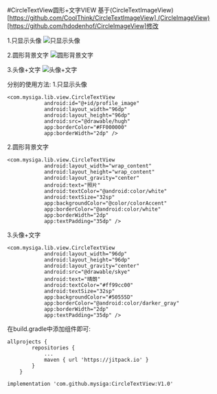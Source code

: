 #CircleTextView圆形+文字VIEW
基于(CircleTextImageView)[https://github.com/CoolThink/CircleTextImageView],(CircleImageView)[https://github.com/hdodenhof/CircleImageView]修改


1.只显示头像
![只显示头像](http://img.blog.csdn.net/20151218120637337)

2.圆形背景文字
![圆形背景文字](http://img.blog.csdn.net/20151218120953090)

3.头像+文字
![头像+文字](http://img.blog.csdn.net/20151218121007675)

分别的使用方法:
1.只显示头像
```
<com.mysiga.lib.view.CircleTextView
            android:id="@+id/profile_image"
            android:layout_width="96dp"
            android:layout_height="96dp"
            android:src="@drawable/hugh"
            app:borderColor="#FF000000"
            app:borderWidth="2dp" />
```
2.圆形背景文字

```
<com.mysiga.lib.view.CircleTextView
            android:layout_width="wrap_content"
            android:layout_height="wrap_content"
            android:layout_gravity="center"
            android:text="照片"
            android:textColor="@android:color/white"
            android:textSize="32sp"
            app:backgroundColor="@color/colorAccent"
            app:borderColor="@android:color/white"
            app:borderWidth="2dp"
            app:textPadding="35dp" />
```
3.头像+文字

```
<com.mysiga.lib.view.CircleTextView
            android:layout_width="96dp"
            android:layout_height="96dp"
            android:layout_gravity="center"
            android:src="@drawable/skye"
            android:text="晴朗"
            android:textColor="#ff99cc00"
            android:textSize="32sp"
            app:backgroundColor="#50555D"
            app:borderColor="@android:color/darker_gray"
            app:borderWidth="2dp"
            app:textPadding="35dp" />
```
在build.gradle中添加组件即可:
```
allprojects {
		repositories {
			...
			maven { url 'https://jitpack.io' }
		}
	}
```
```
implementation 'com.github.mysiga:CircleTextView:V1.0'
```
